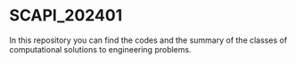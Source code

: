 # SCAPI_202401
In this repository you can find the codes and the summary of the classes of computational solutions to engineering problems.
